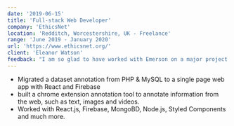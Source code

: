 ```yaml
---
date: '2019-06-15'
title: 'Full-stack Web Developer'
company: 'EthicsNet'
location: 'Redditch, Worcestershire, UK - Freelance'
range: 'June 2019 - January 2020'
url: 'https://www.ethicsnet.org/'
client: 'Eleanor Watson'
feedback: "I am so glad to have worked with Emerson on a major project. The scope and requirements of the project grew, and he rose to meet every challenge most admirably. Communication has been consistent and eloquent, with great spirit also. Highly recommended."
---
```


- Migrated a dataset annotation from PHP & MySQL to a single page web app with React and Firebase
- built a chrome extension annotation tool to annotate information from the web, such as text, images and videos.
- Worked with React.js, Firebase, MongoBD, Node.js, Styled Components and much more.